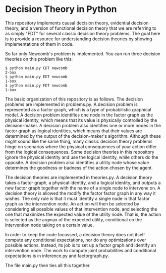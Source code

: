 # Decision Theory in Python

This repository implements causal decision theory, evidential decision theory, and a version of functional decision theory that we are referring to as simply "FDT" for several classic decision theory problems. The goal here is to provide a resource for understanding decision theories by showing implementations of them in code.

So far only Newcomb's problem is implemented. You can run three decision theories on this problem like this:

```
$ python main.py CDT newcomb
2-box
$ python main.py EDT newcomb
1-box
$ python main.py FDT newcomb
1-box
```

The basic organization of this repository is as follows. The decision problems are implemented in problems.py. A decision problem is represented as a factor graph, which is a type of probabilistic graphical model. A decision problem identifies one node in the factor graph as the physical identity, which means that its value is physically controlled by the decision-maker. A decision problem also identifies one or more nodes in the factor graph as logical identities, which means that their values are determined by the output of the decision-maker's algorithm. Although these might sound like the same thing, many classic decision theory problems hinge on scenarios where the physical consequences of your action differ from the logical consequences. Some decision theories in this repository ignore the physical identity and use the logical identity, while others do the opposite. A decision problem also identifies a utility node whose value determines the goodness or badness of the action chosen by the agent.

The decision theories are implemented in theories.py. A decision theory takes a factor graph, a physical identity, and a logical identity, and outputs a new factor graph together with the name of a single node to intervene on. A decision theory is allowed the modify the factor factor graph in any way it wishes. The only rule is that it must identify a single node in that factor graph as the intervention node. An action will then be selected by considering all possible values of that intervention node, and selecting the one that maximizes the expected value of the utility node. That is, the action is selected as the argmax of the expected utility, conditional on the intervention node taking on a certain value.

In order to keep the code focussed, a decision theory does not itself compute any conditional expectations, nor do any optimizations over possible actions. Instead, its job is to set up a factor graph and identify an intervention node. The work to compute joint probabilities and conditional expectations is in inference.py and factorgraph.py.

The file main.py then ties all this together.
